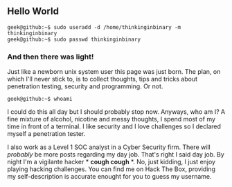 ## Hello World

```
geek@github:~$ sudo useradd -d /home/thinkinginbinary -m thinkinginbinary
geek@github:~$ sudo passwd thinkinginbinary
```

### And then there was light!

Just like a newborn unix system user this page was just born. The plan, on which I'll never stick to, is to collect thoughts, tips and tricks about penetration testing, security and programming. Or not.
```
geek@github:~$ whoami
```
I could do this all day but I should probably stop now. Anyways, who am I? A fine mixture of alcohol, nicotine and messy thoughts, I spend most of my time in front of a terminal. I like security and I love challenges so I declared myself a penetration tester.

I also work as a Level 1 SOC analyst in a Cyber Security firm. There will *probably* be more posts regarding my day job. That's right I said day job. By night I'm a vigilante hacker * **cough cough** *. No, just kidding, I just enjoy playing hacking challenges. You can find me on Hack The Box, providing my self-description is accurate enought for you to guess my username.
